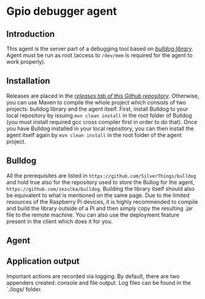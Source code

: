 Gpio debugger agent
===================

Introduction
------------ 
This agent is the server part of a debugging tool based on *[bulldog library](https://github.com/SilverThings/bulldog "Bulldog")*. Agent must be run as root (access to `/dev/mem` is required for the agent to work properly).

Installation
------------
Releases are placed in the *[releases tab of this Github repository](https://github.com/zezulka/GpioDebuggerAgent/releases "releases")*. Otherwise, you can use Maven to compile the whole project which consists of two projects: bulldog library and the agent itself.
First, install Bulldog to your local repository by issuing `mvn clean install`
in the root folder of Bulldog (you must install required gcc cross compiler first in order to do that).
Once you have Bulldog installed in your local repository, you can then install
the agent itself again by `mvn clean install` in the root folder of the agent project.

Bulldog
-----------
All the prerequisites are listed in `https://github.com/SilverThings/bulldog` and hold true also for the repository used to store the Bullog for the agent, `https://github.com/zezulka/bulldog`. Building the library itself should also be equivalent to what is mentioned on the same page.
Due to the limited resources of the Raspberry Pi devices, it is highly recommended to compile and build the library outside of a Pi and then simply copy the resulting .jar file to the remote machine. You can also use the deployment feature present in the client which does it for you.

Agent
----------


Application output
------------------
Important actions are recorded via logging. By default, there are two appenders created: console and file output. Log files can be found in the `./logs/ folder.
